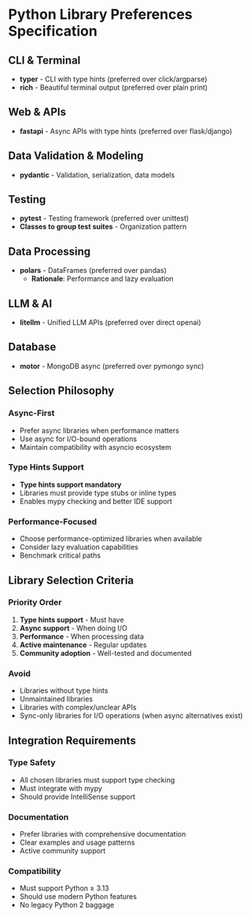 # Python Library Preferences Specification

## CLI & Terminal
- **typer** - CLI with type hints (preferred over click/argparse)
- **rich** - Beautiful terminal output (preferred over plain print)

## Web & APIs
- **fastapi** - Async APIs with type hints (preferred over flask/django)

## Data Validation & Modeling
- **pydantic** - Validation, serialization, data models

## Testing
- **pytest** - Testing framework (preferred over unittest)
- **Classes to group test suites** - Organization pattern

## Data Processing
- **polars** - DataFrames (preferred over pandas)
  - **Rationale**: Performance and lazy evaluation

## LLM & AI
- **litellm** - Unified LLM APIs (preferred over direct openai)

## Database
- **motor** - MongoDB async (preferred over pymongo sync)

## Selection Philosophy

### Async-First
- Prefer async libraries when performance matters
- Use async for I/O-bound operations
- Maintain compatibility with asyncio ecosystem

### Type Hints Support
- **Type hints support mandatory**
- Libraries must provide type stubs or inline types
- Enables mypy checking and better IDE support

### Performance-Focused
- Choose performance-optimized libraries when available
- Consider lazy evaluation capabilities
- Benchmark critical paths

## Library Selection Criteria

### Priority Order
1. **Type hints support** - Must have
2. **Async support** - When doing I/O
3. **Performance** - When processing data
4. **Active maintenance** - Regular updates
5. **Community adoption** - Well-tested and documented

### Avoid
- Libraries without type hints
- Unmaintained libraries
- Libraries with complex/unclear APIs
- Sync-only libraries for I/O operations (when async alternatives exist)

## Integration Requirements

### Type Safety
- All chosen libraries must support type checking
- Must integrate with mypy
- Should provide IntelliSense support

### Documentation
- Prefer libraries with comprehensive documentation
- Clear examples and usage patterns
- Active community support

### Compatibility
- Must support Python ≥ 3.13
- Should use modern Python features
- No legacy Python 2 baggage
